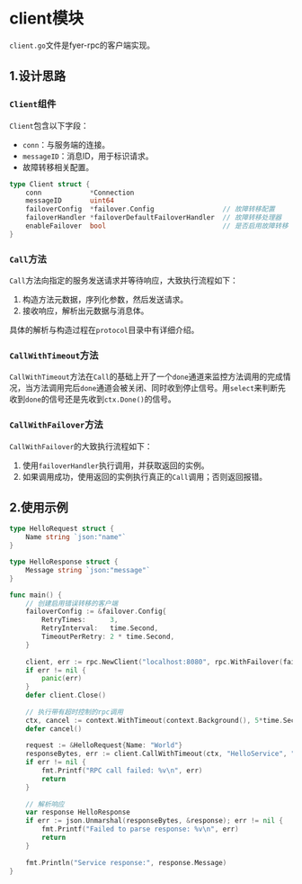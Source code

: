 # client模块

`client.go`文件是fyer-rpc的客户端实现。


## 1.设计思路

### `Client`组件

`Client`包含以下字段：
- `conn`：与服务端的连接。
- `messageID`：消息ID，用于标识请求。
- 故障转移相关配置。

```go
type Client struct {
    conn            *Connection
    messageID       uint64
    failoverConfig  *failover.Config                 // 故障转移配置
    failoverHandler *failoverDefaultFailoverHandler  // 故障转移处理器
    enableFailover  bool                             // 是否启用故障转移
}
```

### `Call`方法

`Call`方法向指定的服务发送请求并等待响应，大致执行流程如下：

1. 构造方法元数据，序列化参数，然后发送请求。
2. 接收响应，解析出元数据与消息体。

具体的解析与构造过程在`protocol`目录中有详细介绍。

### `CallWithTimeout`方法

`CallWithTimeout`方法在`Call`的基础上开了一个`done`通道来监控方法调用的完成情况，当方法调用完后`done`通道会被关闭、同时收到停止信号。用`select`来判断先收到`done`的信号还是先收到`ctx.Done()`的信号。

### `CallWithFailover`方法

`CallWithFailover`的大致执行流程如下：

1. 使用`failoverHandler`执行调用，并获取返回的实例。
2. 如果调用成功，使用返回的实例执行真正的`Call`调用；否则返回报错。

## 2.使用示例

```go
type HelloRequest struct {
    Name string `json:"name"`
}

type HelloResponse struct {
    Message string `json:"message"`
}

func main() {
    // 创建启用错误转移的客户端
    failoverConfig := &failover.Config{
        RetryTimes:      3,
        RetryInterval:   time.Second,
        TimeoutPerRetry: 2 * time.Second,
    }
    
    client, err := rpc.NewClient("localhost:8080", rpc.WithFailover(failoverConfig))
    if err != nil {
        panic(err)
    }
    defer client.Close()
    
    // 执行带有超时控制的rpc调用
    ctx, cancel := context.WithTimeout(context.Background(), 5*time.Second)
    defer cancel()
    
    request := &HelloRequest{Name: "World"}
    responseBytes, err := client.CallWithTimeout(ctx, "HelloService", "SayHello", request)
    if err != nil {
        fmt.Printf("RPC call failed: %v\n", err)
        return
    }
    
    // 解析响应
    var response HelloResponse
    if err := json.Unmarshal(responseBytes, &response); err != nil {
        fmt.Printf("Failed to parse response: %v\n", err)
        return
    }
    
    fmt.Println("Service response:", response.Message)
}
```

